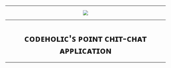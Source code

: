 --------
<p align="center">
<img src="https://github.com/Legendary-Person/CodeHolics-Chat-Bot/blob/master/app/src/main/res/drawable-v24/codeholic.gif">
</p>

--------
<h1 align="center"><b>ᴄᴏᴅᴇʜᴏʟɪᴄ'ꜱ ᴘᴏɪɴᴛ ᴄʜɪᴛ-ᴄʜᴀᴛ ᴀᴘᴘʟɪᴄᴀᴛɪᴏɴ</b></h1>

--------
